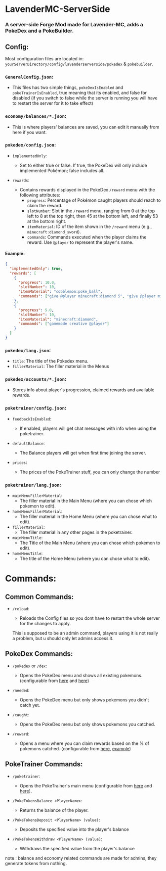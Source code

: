 LavenderMC-ServerSide
=====================
### A server-side Forge Mod made for Lavender-MC, adds a **PokeDex** and a **PokeBuilder**.

## Config:

Most configuration files are located in: `yourServerDirectory/config/lavenderserverside/pokedex` & `pokebuilder`.

### `GeneralConfig.json`:
- This files has two simple things, `pokeDexIsEnabled` and `pokeTrainerIsEnabled`, true meaning that its enabled, and false for disabled (if you switch to false while the server is running you will have to restart the server for it to take effect)

### `economy/balances/*.json`:
- This is where players' balances are saved, you can edit it manually from here if you want.

### `pokedex/config.json`:

- `implementedOnly`:
  - Set to either true or false. If true, the PokeDex will only include implemented Pokémon; false includes all.

- `rewards`:
  - Contains rewards displayed in the PokeDex `/reward` menu with the following attributes:
    - `progress`: Percentage of Pokémon caught players should reach to claim the reward.
    - `slotNumber`: Slot in the `/reward` menu, ranging from 0 at the top left to 8 at the top right, then 45 at the bottom left, and finally 53 at the bottom right.
    - `itemMaterial`: ID of the item shown in the `/reward` menu (e.g., `minecraft:diamond_sword`).
    - `commands`: Commands executed when the player claims the reward. Use `@player` to represent the player's name.

#### Example:

```json
{
  "implementedOnly": true,
  "rewards": [
    {
      "progress": 10.0,
      "slotNumber": 10,
      "itemMaterial": "cobblemon:poke_ball",
      "commands": ["give @player minecraft:diamond 5", "give @player minecraft:diamond_sword"]
    },
    {
      "progress": 5.0,
      "slotNumber": 10,
      "itemMaterial": "minecraft:diamond",
      "commands": ["gamemode creative @player"]
    }
  ]
}
```

### `pokedex/lang.json`:
- `title`: The title of the Pokedex menu.
- `fillerMaterial`: The filler material in the Menus

### `pokedex/accounts/*.json`:
- Stores info about player's progression, claimed rewards and available rewards.


### `poketrainer/config.json`:
- `feedbackIsEnabled`:
  * If enabled, players will get chat messages with info when using the poketrainer.

- `defaultBalance`:
  * The Balance players will get when first time joining the server.

- `prices`:
  * The prices of the PokeTrainer stuff, you can only change the number

### `poketrainer/lang.json`:
- `mainMenuFillerMaterial`:
  * The filler material in the Main Menu (where you can chose which pokemon to edit).
- `homeMenuFillerMaterial`:
  * The filler material in the Home Menu (where you can chose what to edit).
- `fillerMaterial`:
  * The filler material in any other pages in the poketrainer.
- `mainMenuTitle`:
  * The Title of the Main Menu (where you can chose which pokemon to edit).
- `homeMenuTitle`:
  * The title of the Home Menu (where you can chose what to edit).

# Commands:

## **Common Commands:**

- `/reload`:

  * Reloads the Config files so you dont have to restart the whole server for the changes to apply. 
  
  This is supposed to be an admin command, players using it is not really a problem, but u should only let admins access it.


## **PokeDex Commands:**

- `/pokedex` or `/dex`:

  * Opens the PokeDex menu and shows all existing pokemons. (configurable from [here](#pokedexconfigjson) and [here](#pokedexlangjson))
  

- `/needed`:

  * Opens the PokeDex menu but only shows pokemons you didn't catch yet.

- `/caught`:
  * Opens the PokeDex menu but only shows pokemons you catched.

- `/reward`:
  * Opens a menu where you can claim rewards based on the % of pokemons catched. (configurable from [here](#pokedexconfigjson), [example](#example))

## **PokeTrainer Commands:**

- `/poketrainer`:
  * Opens the PokeTrainer's main menu (configurable from [here](#poketrainerconfigjson) and [here](#poketrainerlangjson)).
 
- `/PokeTokensBalance <PlayerName>`:
  * Returns the balance of the player.
 
- `/PokeTokensDeposit <PlayerName> (value)`:
  * Deposits the specified value into the player's balance
 
- `/PokeTokensWithdraw <PlayerName> (value)`:
  * Withdraws the specified value from the player's balance
 
note : balance and economy related commands are made for admins, they generate tokens from nothing.
